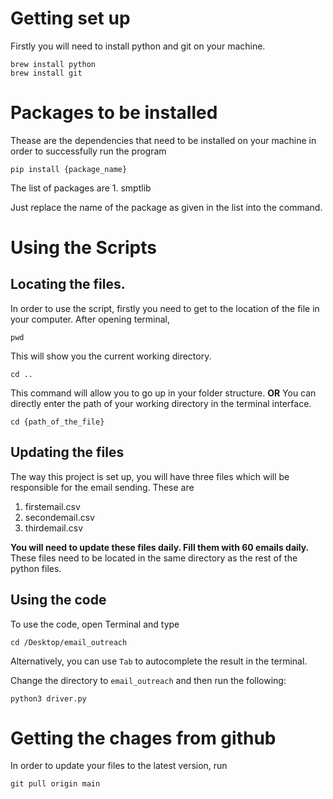 # Getting set up

Firstly you will need to install python and git on your machine.

```
brew install python
brew install git
```

# Packages to be installed

Thease are the dependencies that need to be installed on your machine in order to successfully run the program

```
pip install {package_name}
```

The list of packages are 1. smptlib

Just replace the name of the package as given in the list into the command.

# Using the Scripts

## Locating the files.

In order to use the script, firstly you need to get to the location of the file in your computer.
After opening terminal,

```
pwd
```

This will show you the current working directory.

```
cd ..
```

This command will allow you to go up in your folder structure.
**OR**
You can directly enter the path of your working directory in the terminal interface.

```
cd {path_of_the_file}
```

## Updating the files

The way this project is set up, you will have three files which will be responsible for the email sending. These are

1. firstemail.csv
2. secondemail.csv
3. thirdemail.csv

**You will need to update these files daily. Fill them with 60 emails daily.**
These files need to be located in the same directory as the rest of the python files.

## Using the code

To use the code, open Terminal and type

```
cd /Desktop/email_outreach
```

Alternatively, you can use `Tab` to autocomplete the result in the terminal.

Change the directory to `email_outreach` and then run the following:

```
python3 driver.py
```

# Getting the chages from github

In order to update your files to the latest version, run

```
git pull origin main
```
